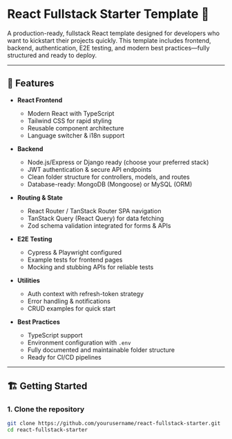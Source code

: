 # React Fullstack Starter Template 🚀

A production-ready, fullstack React template designed for developers who want to kickstart their projects quickly. This template includes frontend, backend, authentication, E2E testing, and modern best practices—fully structured and ready to deploy.

---

## 🌟 Features

- **React Frontend**
  - Modern React with TypeScript
  - Tailwind CSS for rapid styling
  - Reusable component architecture
  - Language switcher & i18n support

- **Backend**
  - Node.js/Express or Django ready (choose your preferred stack)
  - JWT authentication & secure API endpoints
  - Clean folder structure for controllers, models, and routes
  - Database-ready: MongoDB (Mongoose) or MySQL (ORM)

- **Routing & State**
  - React Router / TanStack Router SPA navigation
  - TanStack Query (React Query) for data fetching
  - Zod schema validation integrated for forms & APIs

- **E2E Testing**
  - Cypress & Playwright configured
  - Example tests for frontend pages
  - Mocking and stubbing APIs for reliable tests

- **Utilities**
  - Auth context with refresh-token strategy
  - Error handling & notifications
  - CRUD examples for quick start

- **Best Practices**
  - TypeScript support
  - Environment configuration with `.env`
  - Fully documented and maintainable folder structure
  - Ready for CI/CD pipelines

---

## 🏗️ Getting Started

### 1. Clone the repository

```bash
git clone https://github.com/yourusername/react-fullstack-starter.git
cd react-fullstack-starter
